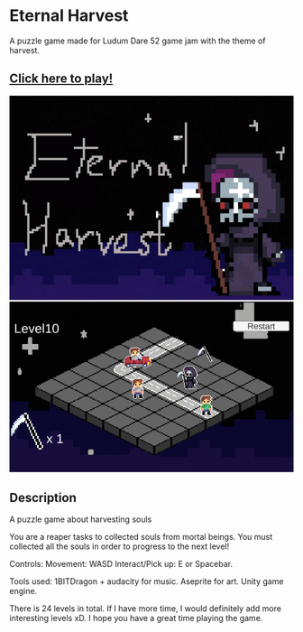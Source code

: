 # Eternal Harvest
A puzzle game made for Ludum Dare 52 game jam with the theme of harvest.

## [Click here to play!](https://mr-papaya.itch.io/eternal-harvest)
![img](https://github.com/kevban/eternal-harvest/blob/main/Screenshots/Sprite-0005.png)
![img](https://github.com/kevban/eternal-harvest/blob/main/Screenshots/scrreenshot.png)

## Description
A puzzle game about harvesting souls

You are a reaper tasks to collected souls from mortal beings. 
You must collected all the souls in order to progress to the next level!

Controls:
Movement: WASD
Interact/Pick up: E or Spacebar.

Tools used: 1BITDragon + audacity for music. Aseprite for art. Unity game engine.

There is 24 levels in total. If I have more time, I would definitely add more interesting levels xD.
I hope you have a great time playing the game.
